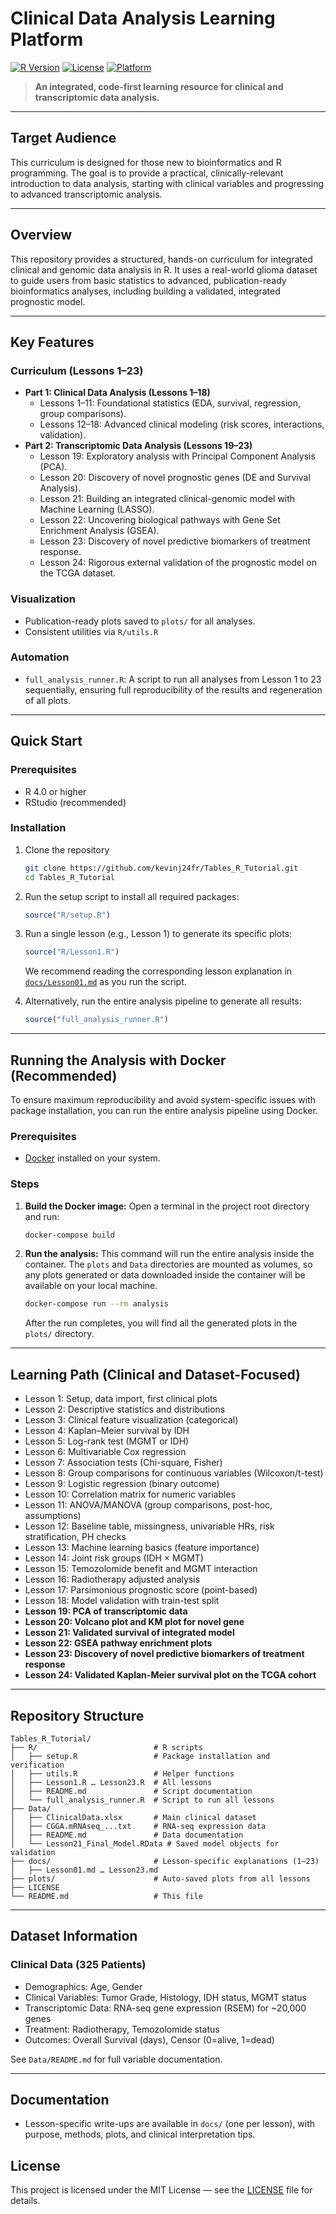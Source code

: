 # Clinical Data Analysis Learning Platform
[![R Version](https://img.shields.io/badge/R-4.0%2B-blue.svg)](https://www.r-project.org/)
[![License](https://img.shields.io/badge/License-MIT-green.svg)](LICENSE)
[![Platform](https://img.shields.io/badge/Platform-Windows%20%7C%20macOS%20%7C%20Linux-lightgrey.svg)](https://www.r-project.org/)

> **An integrated, code-first learning resource for clinical and transcriptomic data analysis.**

---

## Target Audience

This curriculum is designed for those new to bioinformatics and R programming. The goal is to provide a practical, clinically-relevant introduction to data analysis, starting with clinical variables and progressing to advanced transcriptomic analysis.

---

## Overview

This repository provides a structured, hands-on curriculum for integrated clinical and genomic data analysis in R. It uses a real-world glioma dataset to guide users from basic statistics to advanced, publication-ready bioinformatics analyses, including building a validated, integrated prognostic model.

---

## Key Features

### Curriculum (Lessons 1–23)
- **Part 1: Clinical Data Analysis (Lessons 1–18)**
    - Lessons 1–11: Foundational statistics (EDA, survival, regression, group comparisons).
    - Lessons 12–18: Advanced clinical modeling (risk scores, interactions, validation).
- **Part 2: Transcriptomic Data Analysis (Lessons 19–23)**
    - Lesson 19: Exploratory analysis with Principal Component Analysis (PCA).
    - Lesson 20: Discovery of novel prognostic genes (DE and Survival Analysis).
    - Lesson 21: Building an integrated clinical-genomic model with Machine Learning (LASSO).
    - Lesson 22: Uncovering biological pathways with Gene Set Enrichment Analysis (GSEA).
    - Lesson 23: Discovery of novel predictive biomarkers of treatment response.
    - Lesson 24: Rigorous external validation of the prognostic model on the TCGA dataset.

### Visualization
- Publication-ready plots saved to `plots/` for all analyses.
- Consistent utilities via `R/utils.R`

### Automation
- `full_analysis_runner.R`: A script to run all analyses from Lesson 1 to 23 sequentially, ensuring full reproducibility of the results and regeneration of all plots.

---

## Quick Start

### Prerequisites
- R 4.0 or higher
- RStudio (recommended)

### Installation

1. Clone the repository
   ```bash
   git clone https://github.com/kevinj24fr/Tables_R_Tutorial.git
   cd Tables_R_Tutorial
   ```

2. Run the setup script to install all required packages:
   ```r
   source("R/setup.R")
   ```

3. Run a single lesson (e.g., Lesson 1) to generate its specific plots:
   ```r
   source("R/Lesson1.R")
   ```
   We recommend reading the corresponding lesson explanation in [`docs/Lesson01.md`](docs/Lesson01.md) as you run the script.

4. Alternatively, run the entire analysis pipeline to generate all results:
   ```r
   source("full_analysis_runner.R")
   ```

---

## Running the Analysis with Docker (Recommended)

To ensure maximum reproducibility and avoid system-specific issues with package installation, you can run the entire analysis pipeline using Docker.

### Prerequisites
- [Docker](https://docs.docker.com/get-docker/) installed on your system.

### Steps

1.  **Build the Docker image:**
    Open a terminal in the project root directory and run:
    ```bash
    docker-compose build
    ```

2.  **Run the analysis:**
    This command will run the entire analysis inside the container. The `plots` and `Data` directories are mounted as volumes, so any plots generated or data downloaded inside the container will be available on your local machine.
    ```bash
    docker-compose run --rm analysis
    ```
    After the run completes, you will find all the generated plots in the `plots/` directory.

---

## Learning Path (Clinical and Dataset-Focused)
- Lesson 1: Setup, data import, first clinical plots
- Lesson 2: Descriptive statistics and distributions
- Lesson 3: Clinical feature visualization (categorical)
- Lesson 4: Kaplan–Meier survival by IDH
- Lesson 5: Log-rank test (MGMT or IDH)
- Lesson 6: Multivariable Cox regression
- Lesson 7: Association tests (Chi-square, Fisher)
- Lesson 8: Group comparisons for continuous variables (Wilcoxon/t-test)
- Lesson 9: Logistic regression (binary outcome)
- Lesson 10: Correlation matrix for numeric variables
- Lesson 11: ANOVA/MANOVA (group comparisons, post-hoc, assumptions)
- Lesson 12: Baseline table, missingness, univariable HRs, risk stratification, PH checks
- Lesson 13: Machine learning basics (feature importance)
- Lesson 14: Joint risk groups (IDH × MGMT)
- Lesson 15: Temozolomide benefit and MGMT interaction
- Lesson 16: Radiotherapy adjusted analysis
- Lesson 17: Parsimonious prognostic score (point-based)
- Lesson 18: Model validation with train-test split
- **Lesson 19: PCA of transcriptomic data**
- **Lesson 20: Volcano plot and KM plot for novel gene**
- **Lesson 21: Validated survival of integrated model**
- **Lesson 22: GSEA pathway enrichment plots**
- **Lesson 23: Discovery of novel predictive biomarkers of treatment response**
- **Lesson 24: Validated Kaplan-Meier survival plot on the TCGA cohort**

---

## Repository Structure

```
Tables_R_Tutorial/
├── R/                          # R scripts
│   ├── setup.R                 # Package installation and verification
│   ├── utils.R                 # Helper functions
│   ├── Lesson1.R … Lesson23.R  # All lessons
│   ├── README.md               # Script documentation
│   └── full_analysis_runner.R  # Script to run all lessons
├── Data/
│   ├── ClinicalData.xlsx       # Main clinical dataset
│   ├── CGGA.mRNAseq_...txt     # RNA-seq expression data
│   ├── README.md               # Data documentation
│   └── Lesson21_Final_Model.RData # Saved model objects for validation
├── docs/                       # Lesson-specific explanations (1–23)
│   ├── Lesson01.md … Lesson23.md
├── plots/                      # Auto-saved plots from all lessons
├── LICENSE
└── README.md                   # This file
```

---

## Dataset Information

### Clinical Data (325 Patients)
- Demographics: Age, Gender
- Clinical Variables: Tumor Grade, Histology, IDH status, MGMT status
- Transcriptomic Data: RNA-seq gene expression (RSEM) for ~20,000 genes
- Treatment: Radiotherapy, Temozolomide status
- Outcomes: Overall Survival (days), Censor (0=alive, 1=dead)

See `Data/README.md` for full variable documentation.

---

## Documentation
- Lesson-specific write-ups are available in `docs/` (one per lesson), with purpose, methods, plots, and clinical interpretation tips.

## License

This project is licensed under the MIT License — see the [LICENSE](LICENSE) file for details.
